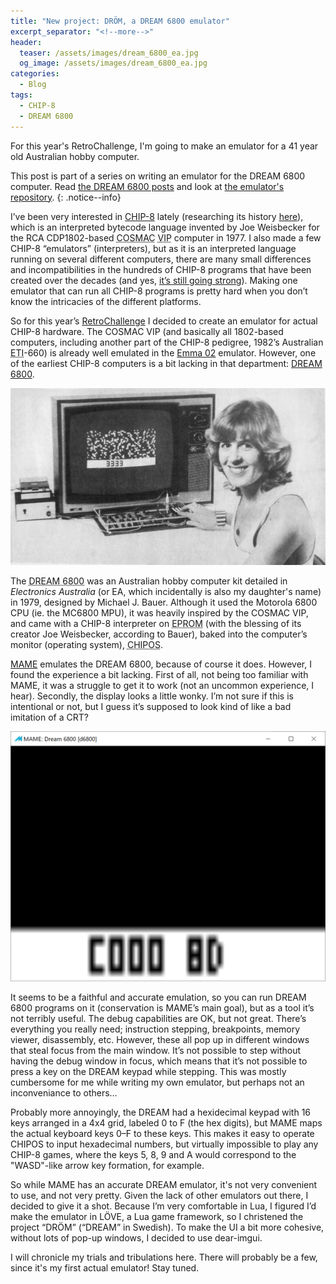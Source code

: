 ```yaml
---
title: "New project: DRÖM, a DREAM 6800 emulator"
excerpt_separator: "<!--more-->"
header: 
  teaser: /assets/images/dream_6800_ea.jpg
  og_image: /assets/images/dream_6800_ea.jpg
categories:
  - Blog
tags:
  - CHIP-8
  - DREAM 6800
---
```


For this year's RetroChallenge, I'm going to make an emulator for a 41 year old Australian hobby computer.

<!--more-->

This post is part of a series on writing an emulator for the DREAM 6800 computer. Read [the DREAM 6800 posts](/tags/#dream-6800) and look at [the emulator's repository](https://github.com/tobiasvl/drom).
{: .notice--info}

I’ve been very interested in [CHIP-8](https://en.wikipedia.org/wiki/CHIP-8) lately (researching its history [here](https://chip-8.github.io)), which is an interpreted bytecode language invented by Joe Weisbecker for the RCA CDP1802-based <abbr title="COmplementary-Symmetry-Monolithic-Array Computer">COSMAC</abbr> <abbr title="Video Interface Processor">VIP</abbr> computer in 1977. I also made a few CHIP-8 “emulators” (interpreters), but as it is an interpreted language running on several different computers, there are many small differences and incompatibilities in the hundreds of CHIP-8 programs that have been created over the decades (and yes, [it’s still going strong](https://itch.io/jam/octojam-6)). Making one emulator that can run all CHIP-8 programs is pretty hard when you don’t know the intricacies of the different platforms.

So for this year’s [RetroChallenge](http://www.retrochallenge.org/) I decided to create an emulator for actual CHIP-8 hardware. The COSMAC VIP (and basically all 1802-based computers, including another part of the CHIP-8 pedigree, 1982’s Australian <abbr title="Electronics Today International">ETI</abbr>-660) is already well emulated in the [Emma 02](http://emma02.hobby-site.com/) emulator. However, one of the earliest CHIP-8 computers is a bit lacking in that department: [DREAM 6800](http://www.mjbauer.biz/DREAM6800.htm).

![DREAM system at _Electronics Australia_ office (1979)](/assets/images/dream_6800_ea.jpg)

The <abbr title="Domestic Recreational Educational and Adaptive Microcomputer incorporating the Motorola 6800 microprocessor">DREAM 6800</abbr> was an Australian hobby computer kit detailed in _Electronics Australia_ (or EA, which incidentally is also my daughter's name) in 1979, designed by Michael J. Bauer. Although it used the Motorola 6800 CPU (ie. the MC6800 MPU), it was heavily inspired by the COSMAC VIP, and came with a CHIP-8 interpreter on <abbr title="Erasable Programmable Read-Only Memory">EPROM</abbr> (with the blessing of its creator Joe Weisbecker, according to Bauer), baked into the computer’s monitor (operating system), <abbr title="Compact Hexadecimal Interpretive Programming and Operating System">CHIPOS</abbr>.

[MAME](https://en.wikipedia.org/wiki/MAME) emulates the DREAM 6800, because of course it does. However, I found the experience a bit lacking. First of all, not being too familiar with MAME, it was a struggle to get it to work (not an uncommon experience, I hear). Secondly, the display looks a little wonky. I’m not sure if this is intentional or not, but I guess it’s supposed to look kind of like a bad imitation of a CRT?

![DREAM 6800 running in MAME](/assets/images/mame_d6800.png)

It seems to be a faithful and accurate emulation, so you can run DREAM 6800 programs on it (conservation is MAME’s main goal), but as a tool it’s not terribly useful. The debug capabilities are OK, but not great. There’s everything you really need; instruction stepping, breakpoints, memory viewer, disassembly, etc. However, these all pop up in different windows that steal focus from the main window. It’s not possible to step without having the debug window in focus, which means that it’s not possible to press a key on the DREAM keypad while stepping. This was mostly cumbersome for me while writing my own emulator, but perhaps not an inconveniance to others…

Probably more annoyingly, the DREAM had a hexidecimal keypad with 16 keys arranged in a 4x4 grid, labeled 0 to F (the hex digits), but MAME maps the actual keyboard keys 0–F to these keys. This makes it easy to operate CHIPOS to input hexadecimal numbers, but virtually impossible to play any CHIP-8 games, where the keys 5, 8, 9 and A would correspond to the "WASD"-like arrow key formation, for example.

So while MAME has an accurate DREAM emulator, it's not very convenient to use, and not very pretty. Given the lack of other emulators out there, I decided to give it a shot. Because I’m very comfortable in Lua, I figured I’d make the emulator in LÖVE, a Lua game framework, so I christened the project “DRÖM” (“DREAM” in Swedish). To make the UI a bit more cohesive, without lots of pop-up windows, I decided to use dear-imgui.

I will chronicle my trials and tribulations here. There will probably be a few, since it's my first actual emulator! Stay tuned.
